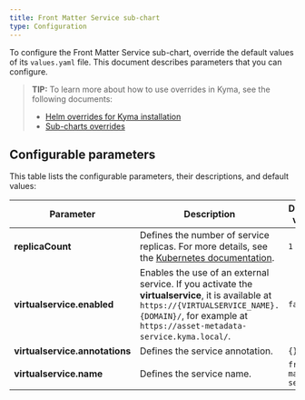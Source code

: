 ```yaml
---
title: Front Matter Service sub-chart
type: Configuration
---
```


To configure the Front Matter Service sub-chart, override the default values of its `values.yaml` file. This document describes parameters that you can configure.

>**TIP:** To learn more about how to use overrides in Kyma, see the following documents:
>* [Helm overrides for Kyma installation](/root/kyma/#configuration-helm-overrides-for-kyma-installation)
>* [Sub-charts overrides](/root/kyma/#configuration-helm-overrides-for-kyma-installation-sub-chart-overrides)

## Configurable parameters

This table lists the configurable parameters, their descriptions, and default values:

| Parameter | Description | Default value |
|-----------|-------------|---------------|
| **replicaCount** | Defines the number of service replicas. For more details, see the [Kubernetes documentation](https://kubernetes.io/docs/concepts/workloads/controllers/replicaset/).| `1` |
| **virtualservice.enabled** | Enables the use of an external service. If you activate the **virtualservice**, it is available at `https://{VIRTUALSERVICE_NAME}.{DOMAIN}/`, for example at `https://asset-metadata-service.kyma.local/`. | `false` |
| **virtualservice.annotations** | Defines the service annotation. | `{}` |
| **virtualservice.name** | Defines the service name. | `front-matter-service` |

